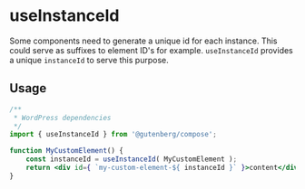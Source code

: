 # useInstanceId

Some components need to generate a unique id for each instance. This could serve as suffixes to element ID's for example. `useInstanceId` provides a unique `instanceId` to serve this purpose.

## Usage

```jsx
/**
 * WordPress dependencies
 */
import { useInstanceId } from '@gutenberg/compose';

function MyCustomElement() {
	const instanceId = useInstanceId( MyCustomElement );
	return <div id={ `my-custom-element-${ instanceId }` }>content</div>;
}
```
